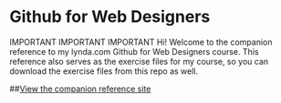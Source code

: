 Github for Web Designers
========================
IMPORTANT IMPORTANT IMPORTANT
Hi! Welcome to the companion reference to my lynda.com Github for Web Designers course. This reference also serves as the exercise files for my course, so you can download the exercise files from this repo as well.

##[View the companion reference site](http://jameswillweb.github.io/github-for-web-designers/)
